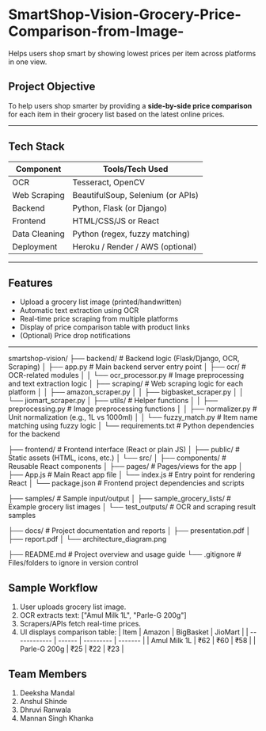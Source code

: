 # SmartShop-Vision-Grocery-Price-Comparison-from-Image-
Helps users shop smart by showing lowest prices per item across platforms in one view. 

## Project Objective

To help users shop smarter by providing a **side-by-side price comparison** for each item in their grocery list based on the latest online prices.

---

## Tech Stack

| Component         | Tools/Tech Used                    |
|------------------|------------------------------------|
| OCR              | Tesseract, OpenCV                  |
| Web Scraping     | BeautifulSoup, Selenium (or APIs)  |
| Backend          | Python, Flask (or Django)          |
| Frontend         | HTML/CSS/JS or React               |
| Data Cleaning    | Python (regex, fuzzy matching)     |
| Deployment       | Heroku / Render / AWS (optional)   |

---

## Features

- Upload a grocery list image (printed/handwritten)
- Automatic text extraction using OCR
- Real-time price scraping from multiple platforms
- Display of price comparison table with product links
- (Optional) Price drop notifications

---

smartshop-vision/
├── backend/                       # Backend logic (Flask/Django, OCR, Scraping)
│   ├── app.py                    # Main backend server entry point
│   ├── ocr/                      # OCR-related modules
│   │   └── ocr_processor.py      # Image preprocessing and text extraction logic
│   ├── scraping/                 # Web scraping logic for each platform
│   │   ├── amazon_scraper.py
│   │   ├── bigbasket_scraper.py
│   │   └── jiomart_scraper.py
│   ├── utils/                    # Helper functions
│   │   ├── preprocessing.py      # Image preprocessing functions
│   │   ├── normalizer.py         # Unit normalization (e.g., 1L vs 1000ml)
│   │   └── fuzzy_match.py        # Item name matching using fuzzy logic
│   └── requirements.txt          # Python dependencies for the backend

├── frontend/                     # Frontend interface (React or plain JS)
│   ├── public/                   # Static assets (HTML, icons, etc.)
│   └── src/
│       ├── components/           # Reusable React components
│       ├── pages/                # Pages/views for the app
│       ├── App.js                # Main React app file
│       └── index.js              # Entry point for rendering React
│   └── package.json              # Frontend project dependencies and scripts

├── samples/                      # Sample input/output
│   ├── sample_grocery_lists/     # Example grocery list images
│   └── test_outputs/             # OCR and scraping result samples

├── docs/                         # Project documentation and reports
│   ├── presentation.pdf
│   ├── report.pdf
│   └── architecture_diagram.png

├── README.md                     # Project overview and usage guide
└── .gitignore                    # Files/folders to ignore in version control


## Sample Workflow
1. User uploads grocery list image.
2. OCR extracts text: ["Amul Milk 1L", "Parle-G 200g"]
3. Scrapers/APIs fetch real-time prices.
4. UI displays comparison table:
| Item         | Amazon | BigBasket | JioMart |
| ------------ | ------ | --------- | ------- |
| Amul Milk 1L | ₹62    | ₹60       | ₹58     |
| Parle-G 200g | ₹25    | ₹22       | ₹23     |

## Team Members
1. Deeksha Mandal
2. Anshul Shinde
3. Dhruvi Ranwala
4. Mannan Singh Khanka
